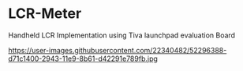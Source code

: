 # LCR-Meter
Handheld LCR Implementation using Tiva launchpad evaluation Board 

https://user-images.githubusercontent.com/22340482/52296388-d71c1400-2943-11e9-8b61-d42291e789fb.jpg
